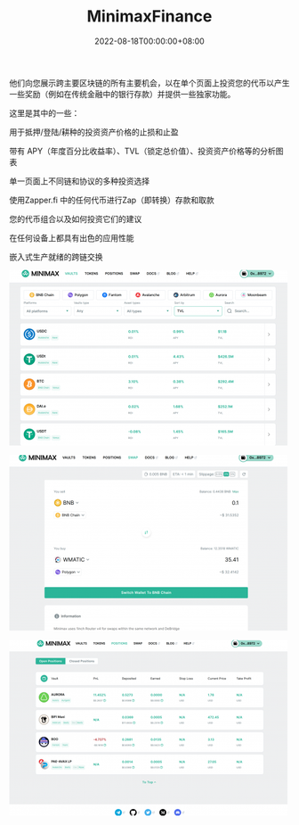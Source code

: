 ﻿---
title: "MinimaxFinance"
description: "Minimax.finance is an aggregator of staking and yield farming opportunities with stop loss and take profit."
date: 2022-08-18T00:00:00+08:00
lastmod: 2022-08-18T00:00:00+08:00
draft: false
authors: ["seven"]
featuredImage: "minimax.png"
tags: ["DeFi","Minimax"]
categories: ["nfts"]
nfts: ["DeFi"]
blockchain: "BSC"
website: "https://app.minimax.finance/vaults?utm_campaign=visit-website&utm_medium=deeplink&utm_source=DappRadar"
twitter: "https://twitter.com/MinimaxFinance"
discord: "https://discord.com/invite/A6GJ6Qktwm"
telegram: "https://t.me/MinimaxFinanceChat"
github: "https://github.com/minimaxdefi"
youtube: ""
twitch: ""
facebook: ""
instagram: ""
reddit: ""
medium: "https://blog.minimax.finance/"
steam: ""
gitbook: ""
googleplay: ""
appstore: ""
status: "Live"
weight: 
lightgallery: true
toc: true
pinned: false
recommend: false
recommend1: false
---
他们向您展示跨主要区块链的所有主要机会，以在单个页面上投资您的代币以产生一些奖励（例如在传统金融中的银行存款）并提供一些独家功能。

这里是其中的一些：

用于抵押/登陆/耕种的投资资产价格的止损和止盈

带有 APY（年度百分比收益率）、TVL（锁定总价值）、投资资产价格等的分析图表

单一页面上不同链和协议的多种投资选择

使用Zapper.fi 中的任何代币进行Zap（即转换）存款和取款

您的代币组合以及如何投资它们的建议

在任何设备上都具有出色的应用性能

嵌入式生产就绪的跨链交换

![1](1660893535805.jpg)

![2](1660893552202.jpg)

![3](1660893566046.jpg)